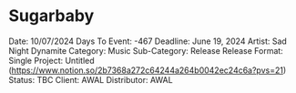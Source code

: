 # Sugarbaby

Date: 10/07/2024
Days To Event: -467
Deadline: June 19, 2024
Artist: Sad Night Dynamite
Category: Music
Sub-Category: Release
Release Format: Single
Project: Untitled (https://www.notion.so/2b7368a272c64244a264b0042ec24c6a?pvs=21)
Status: TBC
Client: AWAL
Distributor: AWAL